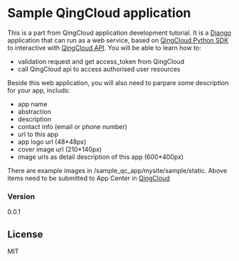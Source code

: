 # Sample QingCloud application

This is a part from QingCloud application development tutorial. It is a [Django] application that can run as a web service, based on [QingCloud Python SDK] to interactive with [QingCloud API]. You will be able to learn how to:
  - validation request and get access_token from QingCloud
  - call QingCloud api to access authorised user resources

Beside this web application, you will also need to parpare some description for your app, includs:
 - app name
 - abstraction
 - description
 - contact info (email or phone number)
 - url to this app
 - app logo url (48*48px)
 - cover image url (210*140px)
 - image urls as detail description of this app (600*400px)

There are example images in /sample_qc_app/mysite/sample/static. Above items need to be submitted to App Center in  [QingCloud]

### Version
0.0.1

License
----

MIT

[Django]:https://www.djangoproject.com/
[QingCloud Python SDK]:https://github.com/yunify/qingcloud-sdk-python
[QingCloud API]:https://api.qingcloud.com
[QingCloud]:http://console.qingcloud.com
